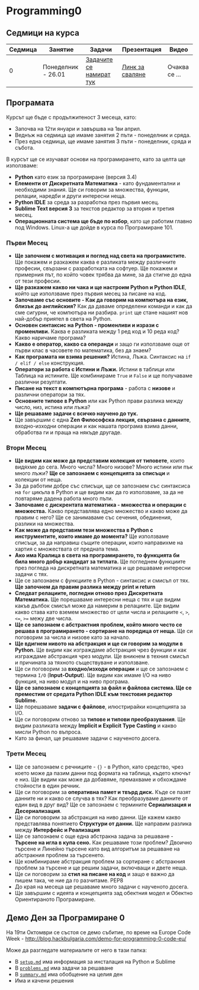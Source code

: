 Programming0
===================

## Седмици на курса

| Седмица | Занятие | Задачи | Презентация | Видео |
|---------|-------- |---------|-------------|-------|
| 0       | Понеделник - 26.01|[Задачите се намират тук](week0-Starting/README.md)      | [Линк за сваляне](https://github.com/HackBulgaria/Programming0-1/raw/master/week0-Starting/Introduction-Presentation.pdf)           | Очаква се ...     |


## Програмата

Курсът ще бъде с продължитеност 3 месеца, като:

* Започва на 12ти януари и завършва на 1ви април.
* Веднъж на седмица ще имаме занятия 2 пъти - понеделник и сряда.
* През една седмица, ще имаме занятия 3 пъти - понеделник, сряда и събота.

В курсът ще се изучават основи на програмирането, като за целта ще използваме:

* __Python__ като език за програмиране (версия 3.4)
* __Елементи от Дискретната Математика__ - като фундаментални и необходими знания. Ще си говорим за множества, функции, релации, наредби и други интересни неща.
* __Python IDLE__ за среда за разработка през първия месец.
* __Sublime Text версия 3__ за текстов редактор за втория и третия месец.
* __Операционната система ще бъде по избор__, като ще работим главно под Windows. Linux-а ще дойде в курса по Програмиране 101.

### Първи Mесец

* __Ще започнем с мотивация и поглед над света на програмистите.__ Ще покажем и разкажем каква е разликата между различните професии, свързани с разработката на софтуер. Ще покажем и примерния път, по който човек трябва да мине, за да стигне до една от тези професии.
* __Ще разкажем какво ни чака и ще настроим Python и Python IDLE__, който ще използваме през първия месец за писане на код.
* __Започваме със основите - Как да говорим на компютъра на език, близък до английския?__ Как да даваме определени команди и как да сме сигурни, че компютъра ни разбира. `print` ще стане нашият нов най-добър приятел в света на Python.
* __Основен синтаксис на Python - променливи и изрази с променливи.__ Каква е разликата между 1 ред код и 10 реда код? Какво наричаме програма?
* __Какво е оператор, какво са операнди__ и защо ги използваме още от първи клас в часовете по математика, без да знаем?
* __Как програмата ни взима решения?__ Истина, Лъжа. Синтаксис на `if / elif / else` конструкция.
* __Оператори за работа с Истини и Лъжи.__ Истини в таблици или Таблица на истините. Ще комбинираме `True` и `False` и ще получаваме различни резултати.
* __Писане на текст в компютърна програма__ - работа с __низове__ и различни оператори за тях.
* __Основните типове в Python__ или как Python прави разлика между число, низ, истина или лъжа?
* __Ще решаваме задачи с всичко научено до тук.__
* Ще завършим с една __Zen Философска лекция, свързана с данните__, входно-изходни операции и как нашата програма взима данни, обработва ги и праща на някъде другаде.

### Втори Месец

* __Ще видим как може да представим колекция от типовете__, които видяхме до сега. Много числа? Много низове? Много истини или пък много лъжи? __Ще се запознаем с концепцията за списъци__ и колекции от неща.
* За да работим добре със списъци, ще се запознаем със синтаксиса на `for` цикъла в Python и ще видим как да го използваме, за да не повтаряме дадена работа много пъти.
* __Започваме с дискрентата математика - множества и операции с множества.__ Какво представлява едно множество и какво може да правим с него? Ще се занимаваме със сечения, обединения, разлики на множества.
* __Как може да представим тези множества в Python с инструментите, които имаме до момента?__ Ще използваме списъци, за да направиш същите операции, които направихме на хартия с множествата от предната тема.
* __Ако има Кралица в света на програмирането, то функцията би била много добър кандидат за титлата.__ Ще погледнем функциите през погледа на дискретната математика и ще решаваме интересни задачи с тях.
* Ще се запознаем с функциите в Python - синтаксис и смисъл от тях. __Ще започнем да правим разлика между print и return__
* __Следват релациите, погледни отново през Дискретната Математика.__ Ще порешаваме интересни неща с тях и ще видим какъв дълбок смисъл може да намерим в релациите. Ще видим какво става като вземем множество от цели числа и релациите `<`, `>`, `<=`, `>=` межу две числа.
* __Ще се запознаем с абстрактния проблем, който много често се решава в програмирането - сортиране на поредица от нещa.__ Ще си поговорим за числа и низове като за начало.
* __Ще вдигнем нивото на абстракция и ще си говорим за модули в Python.__ Ще видим как изграждаме абстракция чрез функции и как изграждаме абстракция чрез модули. Ще вникнем в техния смисъл и причината за тяхното съществуване и използване.
* Ще си поговорим за __входно/изходи операции__ и ще се запознаем с термина `I/O` (__Input-Output__). Ще видим как имаме I/O на ниво функция, на ниво модул и на ниво програма.
* __Ще се запознаем с концепцията за файл и файлова система. Ще се преместим от средата Python IDLE към текстовия редактор Sublime.__
* Ще порешаваме __задачи с файлове__, илюстрирайки концепцията за I/O.
* Ще си поговорим отново за __типове и типови преобразувания__. Ще видим разликата между __Implicit и Explicit Type Casting__ и какво мисли Python по въпроса.
* Като за финал, ще решаваме задачи с наученото досега.


### Трети Месец

* Ще се запознаем с речниците - `{}` - в Python, като средство, чрез което може да пазим данни под формата на таблица, където ключът е низ. Ще видим как може да добавяме, премахваме и обхождаме стойности в един речник.
* Ще си поговорим за __оперативна памет и твърд диск.__ Къде се пазят данните ни и какво се случва в тях? Как преобразуваме данните от един вид в друг вид? Ще се запознаем с термините __Сериализация и Десериализация__.
* Ще си поговорим за абстракция на ниво данни. Ще кажем какво представлява понятието __Структури от данни.__ Ще направим разлика между __Интерфейс и Реализация__
* Ще се запознаем с още една абстракна задача за решаване - __Търсене на игла в купа сено.__ Как решаваме този проблем?
Двоично търсене и Линейно търсене като вид алгоритъм за решаване на абстракния проблем за търсенето.
* Ще комбинираме абстракция проблем за сортиране с абстракния проблем за търсене и ще решим задачи, включващи и двете неща.
* Ще си поговорим за __стил на писане на код__ и защо е важно да пишем така, че ние да го разчитаме. PEP8
* До края на месеца ще решаваме много задачи с наученото досега.
* Ще завършим с идеята и концепцията зад обектния модел и Обектно Ориентираното Програмиране.

## Демо Ден за Програмиране 0

На 19ти Октомври се състоя се демо събитие, по време на Europe Code Week - http://blog.hackbulgaria.com/demo-for-programming-0-code-eu/

Може да разгледате материалите от него в тази папка:

* В [`setup.md`](https://github.com/HackBulgaria/Programming0-1/blob/master/EuropeCodeWeekDemo/setup.md) има информация за инсталация на Python и Sublime
* В [`problems.md`](https://github.com/HackBulgaria/Programming0-1/blob/master/EuropeCodeWeekDemo/problems.md) има задачи за решаване
* В [`summary.md`](https://github.com/HackBulgaria/Programming0-1/blob/master/EuropeCodeWeekDemo/summary.md) има обобщение на целия ден
* Има и качени решения
